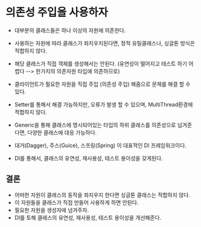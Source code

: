# 의존성 주입을 사용하자
- 대부분의 클래스들은 하나 이상의 자원에 의존한다.
- 사용하는 자원에 따라 클래스가 좌지우지된다면, 정적 유틸클래스나, 싱글톤 방식은 적합하지 않다.
  
- 해당 클래스가 직접 객체를 생성해서는 안된다.
  (유연성이 떨어지고 테스트 하기 어렵다 --> 한가지의 의존자원 타입에 의존하므로)

- 클라이언트가 필요한 자원을 직접 주입 (의존성 주입) 해줌으로 문제를 해결 할 수 있다.
- Setter를 통해서 해결 가능하지만, 오류가 발생 할 수 있으며, MultiThread환경에 적합하지 않다.
- Generic을 통해 클래스에 명시되어있는 타입의 하위 클래스를 의존성으로 넘겨준다면, 다양한 클래스에 대응 가능하다.
- 대거(Dagger), 주스(Guice), 스프링(Spring) 이 대표적인 DI 프레임워크이다. 
- DI를 통해서, 클래스의 유연성, 재사용성, 테스트 용이성을 갖게된다.

## 결론
- 어떠한 자원이 클래스의 동작을 좌지우지 한다면 싱글톤 클래스는 적합하지 않다.
- 이 자원들을 클래스가 직접 만들어 사용하게 하면 안된다.
- 필요한 자원을 생성자에 넘겨주자.
- DI를 토해 클래스의 유연성, 재사용성, 테스트 용이성을 개선해준다.